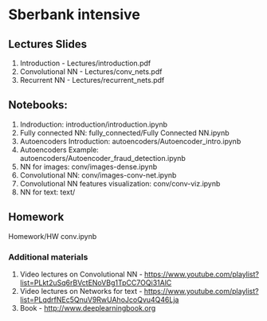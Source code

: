 # Sberbank intensive

## Lectures Slides
1. Introduction - Lectures/introduction.pdf
2. Convolutional NN - Lectures/conv_nets.pdf
3. Recurrent NN - Lectures/recurrent_nets.pdf

## Notebooks:
1. Indroduction: introduction/introduction.ipynb
2. Fully connected NN: fully_connected/Fully Connected NN.ipynb
3. Autoencoders Introduction: autoencoders/Autoencoder_intro.ipynb 
4. Autoencoders Example: autoencoders/Autoencoder_fraud_detection.ipynb
5. NN for images: conv/images-dense.ipynb
6. Convolutional NN: conv/images-conv-net.ipynb
7. Convolutional NN features visualization: conv/conv-viz.ipynb
8. NN for text: text/

## Homework
Homework/HW conv.ipynb

### Additional materials
1. Video lectures on Convolutional NN - https://www.youtube.com/playlist?list=PLkt2uSq6rBVctENoVBg1TpCC7OQi31AlC
2. Video lectures on Networks for text - https://www.youtube.com/playlist?list=PLqdrfNEc5QnuV9RwUAhoJcoQvu4Q46Lja
3. Book - http://www.deeplearningbook.org

